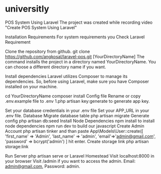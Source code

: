 # universitly

POS System Using Laravel
The project was created while recording video "Create POS System Using Laravel"

Installation
Requirements
For system requirements you Check Laravel Requirement

Clone the repository from github.
git clone https://github.com/angkosal/laravel-pos.git [YourDirectoryName]
The command installs the project in a directory named YourDirectoryName. You can choose a different directory name if you want.

Install dependencies
Laravel utilizes Composer to manage its dependencies. So, before using Laravel, make sure you have Composer installed on your machine.

cd YourDirectoryName
composer install
Config file
Rename or copy .env.example file to .env 1.php artisan key:generate to generate app key.

Set your database credentials in your .env file
Set your APP_URL in your .env file.
Database
Migrate database table php artisan migrate
Generate config php artisan db:seed
Install Node Dependencies
npm install to install node dependencies
npm run dev to build our javascript
Create Admin Account
php artisan tinker and than paste
App\Models\User::create([
    'first_name' => 'Admin',
    'last_name' => 'admin',
    'email'=>'admin@gmail.com',
    'password' => bcrypt('admin')
]
hit enter.
Create storage link
php artisan storage:link

Run Server
php artisan serve or Laravel Homestead
Visit localhost:8000 in your browser
Visit /admin if you want to access the admin. Email: admin@gmail.com, Password: admin.
